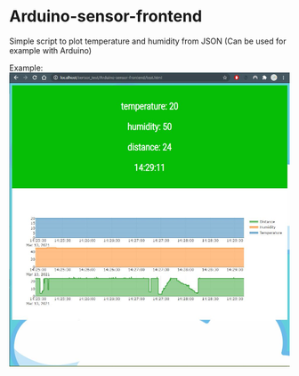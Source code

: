 # Arduino-sensor-frontend
Simple script to plot temperature and humidity from JSON (Can be used for example with Arduino)

Example:
![IMG Error](https://github.com/re-su/Arduino-sensor-frontend/blob/main/page.JPG?raw=true)
